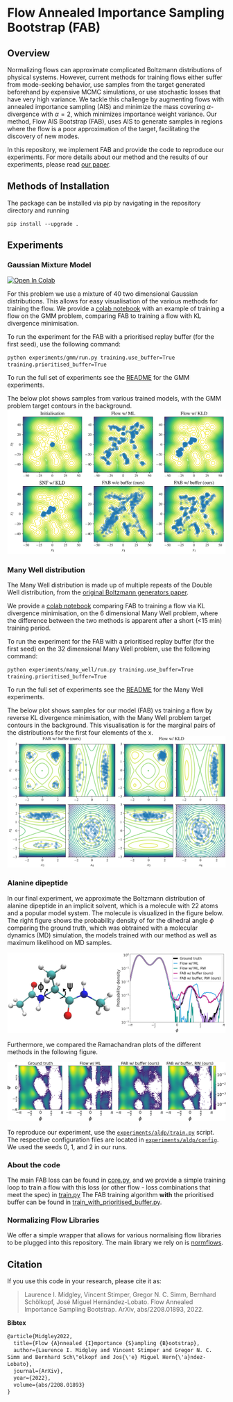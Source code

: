 # Flow Annealed Importance Sampling Bootstrap (FAB)

## Overview

Normalizing flows can approximate complicated Boltzmann distributions of physical systems. However, 
current methods for training flows either suffer from mode-seeking behavior, use samples from the 
target generated beforehand by expensive MCMC simulations, or use stochastic losses that have very 
high variance. We tackle this challenge by augmenting flows with annealed importance sampling (AIS) 
and minimize the mass covering $\alpha$-divergence with $\alpha = 2$, which minimizes importance 
weight variance. Our method, Flow AIS Bootstrap (FAB), uses AIS to generate samples in regions 
where the flow is a poor approximation of the target, facilitating the discovery of new modes. 

In this repository, we implement FAB and provide the code to reproduce our experiments. For more
details about our method and the results of our experiments, please read
[our paper](https://arxiv.org/abs/2208.01893).

## Methods of Installation

The  package can be installed via pip by navigating in the repository directory and running

```
pip install --upgrade .
```

## Experiments

### Gaussian Mixture Model

<a href="https://colab.research.google.com/github/lollcat/fab-torch/blob/dev-loll/experiments/gmm/fab_gmm.ipynb" target="_parent"><img src="https://colab.research.google.com/assets/colab-badge.svg" alt="Open In Colab"/></a>

For this problem we use a mixture of 40 two dimensional Gaussian distributions. 
This allows for easy visualisation of the various methods for training the flow.
We provide a [colab notebook](experiments/gmm/fab_gmm.ipynb) with an example of training a flow on the GMM problem, 
comparing FAB to training a flow with KL divergence minimisation.

To run the experiment for the FAB with a prioritised replay buffer (for the first seed), use the following command:
```
python experiments/gmm/run.py training.use_buffer=True training.prioritised_buffer=True
```
To run the full set of experiments see the [README](experiments/gmm/README.md) for the GMM experiments. 

The below plot shows samples from various trained models, with the GMM problem target contours in the background.
![Gaussian Mixture Model samples vs contours](experiments/gmm/plots/MoG.png)

### Many Well distribution
The Many Well distribution is made up of multiple repeats of the Double Well distribution, 
from the [original Boltzmann generators paper](https://www.science.org/doi/10.1126/science.aaw1147).

We provide a [colab notebook](experiments/many_well/fab_many_well.ipynb) comparing FAB to training a flow via KL divergence minimisation, on the 
6 dimensional Many Well problem, where the difference between the two methods is apparent after a 
short (<15 min) training period.

To run the experiment for the FAB with a prioritised replay buffer (for the first seed) on the 
32 dimensional Many Well problem, use the following command:
```
python experiments/many_well/run.py training.use_buffer=True training.prioritised_buffer=True
```
To run the full set of experiments see the [README](experiments/many_well/README.md) for the Many Well experiments. 

The below plot shows samples for our model (FAB) vs training a flow by reverse KL divergence 
minimisation, with the Many Well problem target contours in the background. 
This visualisation is for the marginal pairs of the distributions for the first four elements of the x.
![Many Well distribution FAB vs training by KL divergence minimisation](experiments/many_well/plots/many_well.png)

### Alanine dipeptide

In our final experiment, we approximate the Boltzmann distribution of alanine dipeptide in an 
implicit solvent, which is a molecule with 22 atoms and a popular model system. The molecule
is visualized in the figure below. The right figure shows the probability density of for the
dihedral angle $\phi$ comparing the ground truth, which was obtrained with a molecular dynamics
(MD) simulation, the models trained with our method as well as maximum likelihood on MD samples.

![Alanine dipeptide and its dihedral angles; Comparison of probability densities](experiments/aldp/plots/aldp_phi.png)

Furthermore, we compared the Ramachandran plots of the different methods in the following figure.

![Ramachandran plot of alanine dipeptide](experiments/aldp/plots/ramachandran.png)

To reproduce our experiment, use the [`experiments/aldp/train.py`](experiments/aldp/train.py) script.
The respective configuration files are located in [`experiments/aldp/config`](experiments/aldp/config).
We used the seeds 0, 1, and 2 in our runs.

### About the code 
The main FAB loss can be found in [core.py](fab/core.py), and we provide a simple training loop to 
train a flow with this loss (or other flow - loss combinations that meet the spec) in [train.py](fab/train.py) 
The FAB training algorithm **with** the prioritised buffer can be found in [train_with_prioritised_buffer.py](fab/train_with_prioritised_buffer.py). 

### Normalizing Flow Libraries
We offer a simple wrapper that allows for various normalising flow libraries to be plugged into 
this repository. The main library we rely on is 
[normflows](https://github.com/VincentStimper/normalizing-flows). 


## Citation

If you use this code in your research, please cite it as:

> Laurence I. Midgley, Vincent Stimper, Gregor N. C. Simm, Bernhard Schölkopf, José Miguel 
> Hernández-Lobato. Flow Annealed Importance Sampling Bootstrap. ArXiv, abs/2208.01893, 2022.

**Bibtex**

```
@article{Midgley2022,
  title={Flow {A}nnealed {I}mportance {S}ampling {B}ootstrap},
  author={Laurence I. Midgley and Vincent Stimper and Gregor N. C. Simm and Bernhard Sch\"olkopf and Jos{\'e} Miguel Hern{\'a}ndez-Lobato},
  journal={ArXiv},
  year={2022},
  volume={abs/2208.01893}
}
```

